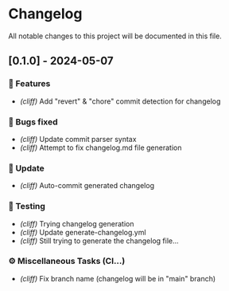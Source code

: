 # Changelog

All notable changes to this project will be documented in this file.

## [0.1.0] - 2024-05-07

### 🚀 Features

- *(cliff)* Add "revert" & "chore" commit detection for changelog

### 🐛 Bugs fixed

- *(cliff)* Update commit parser syntax
- *(cliff)* Attempt to fix changelog.md file generation

### 🔨 Update

- *(cliff)* Auto-commit generated changelog

### 🧪 Testing

- *(cliff)* Trying changelog generation
- *(cliff)* Update generate-changelog.yml
- *(cliff)* Still trying to generate the changelog file...

### ⚙️ Miscellaneous Tasks (CI...)

- *(cliff)* Fix branch name (changelog will be in "main" branch)

<!-- generated by git-cliff -->
